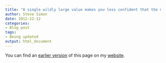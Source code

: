 ```yaml
---
title: "A single wildly large value makes you less confident that the mean of your data is large"
author: Steve Simon
date: 2012-12-12
categories:
- Blog post
tags:
- Being updated
output: html_document
---
```


You can find an [earlier version][sim1] of this page on my [website][sim2].

[sim1]: http://www.pmean.com/12/ttest.html
[sim2]: http://www.pmean.com
